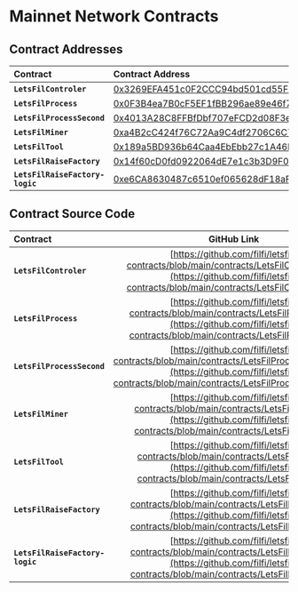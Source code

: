 # Mainnet Network Contracts

## Contract Addresses

| Contract | Contract Address |
| :---  |:--- |
| **`LetsFilControler`** | [0x3269EFA451c0F2CCC94bd501cd55FD12948f67bF](https://fvm.starboard.ventures/explorer/address/0x3269EFA451c0F2CCC94bd501cd55FD12948f67bF) |
| **`LetsFilProcess`** | [0x0F3B4ea7B0cF5EF1fBB296ae89e46f7829358029](https://fvm.starboard.ventures/explorer/address/0x0F3B4ea7B0cF5EF1fBB296ae89e46f7829358029) |
| **`LetsFilProcessSecond`** | [0x4013A28C8FFBfDbf707eFCD2d08F3ec26203d533](https://fvm.starboard.ventures/explorer/address/0x4013A28C8FFBfDbf707eFCD2d08F3ec26203d533) |
| **`LetsFilMiner`** | [0xa4B2cC424f76C72Aa9C4df2706C6C781024B168F](https://fvm.starboard.ventures/explorer/address/0xa4B2cC424f76C72Aa9C4df2706C6C781024B168F) |
| **`LetsFilTool`** | [0x189a5BD936b64Caa4EbEbb27c1A46F8bCD47f50c](https://fvm.starboard.ventures/explorer/address/0x189a5BD936b64Caa4EbEbb27c1A46F8bCD47f50c) |
| **`LetsFilRaiseFactory`** | [0x14f60cD0fd0922064dE7e1c3b3D9F0E27Af83b75](https://fvm.starboard.ventures/explorer/address/0x14f60cD0fd0922064dE7e1c3b3D9F0E27Af83b75) |
| **`LetsFilRaiseFactory-logic`** | [0xe6CA8630487c6510ef065628dF18aF88d6f39A8D](https://fvm.starboard.ventures/explorer/address/0xe6CA8630487c6510ef065628dF18aF88d6f39A8D) |

## Contract Source Code
| Contract | GitHub Link |
| :---   |    :----:  |
| **`LetsFilControler`** | [https://github.com/filfi/letsfil-contracts/blob/main/contracts/LetsFilControler.sol](https://github.com/filfi/letsfil-contracts/blob/main/contracts/LetsFilControler.sol) | 
| **`LetsFilProcess`** | [https://github.com/filfi/letsfil-contracts/blob/main/contracts/LetsFilProcess.sol](https://github.com/filfi/letsfil-contracts/blob/main/contracts/LetsFilProcess.sol) | 
| **`LetsFilProcessSecond`** | [https://github.com/filfi/letsfil-contracts/blob/main/contracts/LetsFilProcessSecond.sol](https://github.com/filfi/letsfil-contracts/blob/main/contracts/LetsFilProcessSecond.sol) |
| **`LetsFilMiner`** | [https://github.com/filfi/letsfil-contracts/blob/main/contracts/LetsFilMiner.sol](https://github.com/filfi/letsfil-contracts/blob/main/contracts/LetsFilMiner.sol) |
| **`LetsFilTool`** | [https://github.com/filfi/letsfil-contracts/blob/main/contracts/LetsFilTool.sol](https://github.com/filfi/letsfil-contracts/blob/main/contracts/LetsFilTool.sol) | 
| **`LetsFilRaiseFactory`** | [https://github.com/filfi/letsfil-contracts/blob/main/contracts/LetsFilFactory.sol](https://github.com/filfi/letsfil-contracts/blob/main/contracts/LetsFilFactory.sol) | 
| **`LetsFilRaiseFactory-logic`** | [https://github.com/filfi/letsfil-contracts/blob/main/contracts/LetsFilFactory.sol](https://github.com/filfi/letsfil-contracts/blob/main/contracts/LetsFilFactory.sol) |
